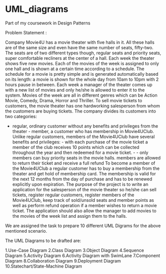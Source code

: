 # UML_diagrams


Part of my coursework in Design Patterns 

Problem Statement : 

Company Movie4U has a movie theater with five halls in it. All these halls are of the same size
and even have the same number of seats, fifty-two. The seats are of two different types though,
regular seats and priority seats, super comfortable recliners at the center of a hall. Each week
the theater shows five new movies. Each of the movies of the week is assigned to only one hall
and is shown at a certain time according to a schedule. The schedule for a movie is pretty
simple and is generated automatically based on its length: a movie is shown for the whole day
from 10am to 10pm with 2 hours pause in between. Each week a manager of the theater comes
up with a new list of movies and only he/she is allowed to enter it to the system. Movies of the
week are all in different genres which can be Action Movie, Comedy, Drama, Horror and Thriller.
To sell movie tickets to customers, the movie theater has one hardworking salesperson from
whom the customers are buying tickets. The company divides its customers into two categories:
- regular, ordinary customer without any benefits and privileges from the theater - member, a
customer who has membership in Movie4UClub. Unlike regular customers, members of the
Movie4UClub have several benefits and privileges: - with each purchase of the movie ticket a
member of the club receives 10 points which can be collected throughout the year and then
redeemed for a movie ticket. - - only members can buy priority seats in the movie halls.
members are allowed to return their ticket and receive a full refund To become a member of the
Movie4UClub a regular customer has to buy a membership from the theater and get hold of
membership card. The membership is valid for the next 12 months from the day of purchase
and has to be renewed explicitly upon expiration. The purpose of the project is to write an
application for the salesperson of the movie theater so he/she can sell tickets, register regular
customers, register members of the Movie4UClub, keep track of sold/unsold seats and member
points as well as perform refund operation if a member wishes to return a movie ticket. The
application should also allow the manager to add movies to the movies of the week list and
assign them to the halls.

We are assigned the task to prepare 10 different UML Digrams for the above mentioned scenario.

The UML Diagrams to be drafted are:

1.Use-Case Diagram
2.Class Diagram
3.Object Diagram
4.Sequence Diagram
5.Activity Diagram
6.Activity Diagram with SwimLane
7.Component Diagram
8.Collaboration Diagram
9.Deployment Diagram
10.Statechart/State-Machine Diagram
